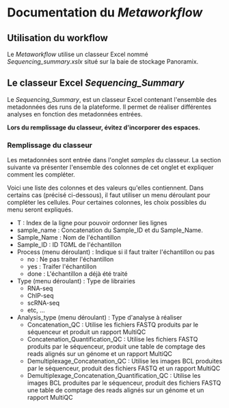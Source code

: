 # Documentation du *Metaworkflow*

## Utilisation du workflow 

Le *Metaworkflow* utilise un classeur Excel nommé *Sequencing\_summary.xslx* situé sur la baie de stockage Panoramix.

## Le classeur Excel *Sequencing_Summary*

Le *Sequencing\_Summary*, est un classeur Excel contenant l'ensemble des metadonnées des runs de la plateforme. Il permet de réaliser différentes analyses en fonction des metadonnées entrées. 

**Lors du remplissage du classeur, évitez d'incorporer des espaces.**

### Remplissage du classeur

Les metadonnées sont entrée dans l'onglet *samples* du classeur. La section suivante va présenter l'ensemble des colonnes de cet onglet et expliquer comment les compléter. 

Voici une liste des colonnes et des valeurs qu'elles contiennent. Dans certains cas (précisé ci-dessous), il faut utiliser un menu déroulant pour compléter les cellules. Pour certaines colonnes, les choix possibles du menu seront expliqués.

* T : Index de la ligne pour pouvoir ordonner lies lignes
* sample_name : Concatenation du Sample_ID et du Sample_Name.
* Sample_Name : Nom de l'échantillon 
* Sample_ID : ID TGML de l'échantillon
* Process (menu déroulant) : Indique si il faut traiter l'échantillon ou pas
    * no : Ne pas traiter l'échantillon
    * yes : Traifer l'échantillon
    * done : L'échantillon a déjà été traité
* Type (menu déroulant) : Type de librairies
    * RNA-seq
    * ChIP-seq
    * scRNA-seq
    * etc, ...
* Analysis_type (menu déroulant) : Type d'analyse à réaliser
    * Concatenation_QC : Utilise les fichiers FASTQ produits par le séquenceur et produit un rapport MultiQC
    * Concatenation_Quantification_QC : Utilise les fichiers FASTQ produits par le séquenceur, produit une table de comptage des reads alignés sur un génome et un rapport MultiQC
    * Demultiplexage_Concatenation_QC : Utilise les images BCL produites par le séquenceur, produit des fichiers FASTQ et un rapport MultiQC
    * Demultiplexage_Concatenation_Quantification_QC : Utilise les images BCL produites par le séquenceur, produit des fichiers FASTQ une table de comptage des reads alignés sur un génome et un rapport MultiQC

